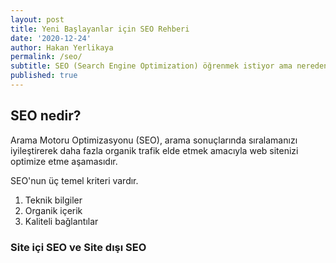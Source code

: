```yaml
---
layout: post
title: Yeni Başlayanlar için SEO Rehberi
date: '2020-12-24'
author: Hakan Yerlikaya
permalink: /seo/
subtitle: SEO (Search Engine Optimization) öğrenmek istiyor ama nereden başlayacağınızı bilmiyor musunuz? Yeni başlayanlar için SEO rehberi.
published: true
---
```


<h2> SEO nedir? </h2>

Arama Motoru Optimizasyonu (SEO), arama sonuçlarında sıralamanızı iyileştirerek daha fazla organik trafik elde etmek amacıyla web sitenizi optimize etme aşamasıdır.

SEO'nun üç temel kriteri vardır.

1. Teknik bilgiler
2. Organik içerik
3. Kaliteli bağlantılar

<h3> Site içi SEO ve Site dışı SEO </h3>
